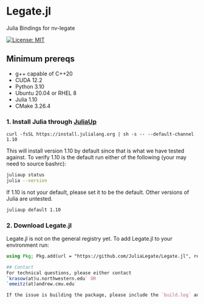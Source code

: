 # Legate.jl
Julia Bindings for nv-legate

[![License: MIT](https://img.shields.io/badge/License-MIT-green.svg)](https://opensource.org/licenses/MIT)


## Minimum prereqs
- g++ capable of C++20
- CUDA 12.2
- Python 3.10
- Ubuntu 20.04 or RHEL 8
- Julia 1.10
- CMake 3.26.4 

### 1. Install Julia through [JuliaUp](https://github.com/JuliaLang/juliaup)
```
curl -fsSL https://install.julialang.org | sh -s -- --default-channel 1.10
```

This will install version 1.10 by default since that is what we have tested against. To verify 1.10 is the default run either of the following (your may need to source bashrc):
```bash
juliaup status
julia --version
```

If 1.10 is not your default, please set it to be the default. Other versions of Julia are untested.
```bash
juliaup default 1.10
```

### 2. Download Legate.jl
Legate.jl is not on the general registry yet. To add Legate.jl to your environment run:
```julia
using Pkg; Pkg.add(url = "https://github.com/JuliaLegate/Legate.jl", rev = "main")

## Contact
For technical questions, please either contact 
`krasow(at)u.northwestern.edu` OR
`emeitz(at)andrew.cmu.edu`

If the issue is building the package, please include the `build.log` and `.err` files found in `cuNumeric.jl/pkg/deps/` 

